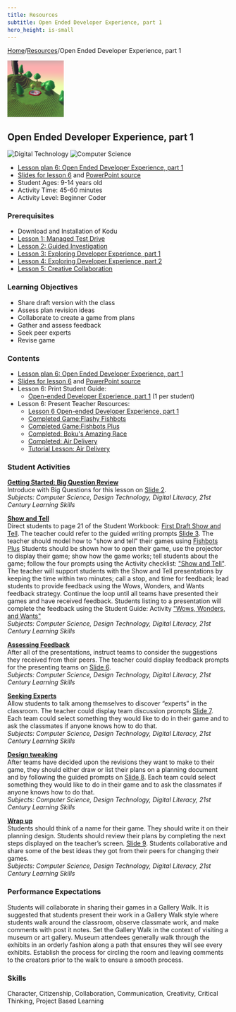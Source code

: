 ```yaml
---
title: Resources
subtitle: Open Ended Developer Experience, part 1
hero_height: is-small
---
```


[Home](..)/[Resources](.)/Open Ended Developer Experience, part 1

[![](open_ended_developer_experience_part_1.png)](https://worlds.kodugamelab.com/world/yYHLLX5_SEerL6HIiQEPbQ==)

## Open Ended Developer Experience, part 1
![Digital Technology](dt.png) ![Computer Science](cs.png)

* [Lesson plan 6: Open Ended Developer Experience, part 1](6_Lesson_Kodu_Makerspace.pdf)
* [Slides for lesson 6](6_Slides_Kodu_Makerspace.pdf#page=1) and [PowerPoint source](Lesson_6_Teacher_Resources.zip>)
* Student Ages: 9-14 years old
* Activity Time: 45-60 minutes
* Activity Level: Beginner Coder

### Prerequisites 
* Download and Installation of Kodu
* [Lesson 1: Managed Test Drive](managed_test_drive)
* [Lesson 2: Guided Investigation](guided_investigation)
* [Lesson 3: Exploring Developer Experience, part 1](exploring_developer_experience_part_1)
* [Lesson 4: Exploring Developer Experience, part 2](exploring_developer_experience_part_2)
* [Lesson 5: Creative Collaboration](creative_collaboration)

### Learning Objectives
* Share draft version with the class
* Assess plan revision ideas
* Collaborate to create a game from plans
* Gather and assess feedback
* Seek peer experts
* Revise game

### Contents
* [Lesson plan 6: Open Ended Developer Experience, part 1](6_Lesson_Kodu_Makerspace.pdf)
* [Slides for lesson 6](6_Slides_Kodu_Makerspace.pdf#page=1) and [PowerPoint source](Lesson_6_Teacher_Resources.zip>)
* Lesson 6: Print Student Guide:
  * [Open-ended Developer Experience, part 1](Student_Guide_Kodu_Makerspace.pdf#page=20) (1 per student)
* Lesson 6: Present Teacher Resources:
  * [Lesson 6 Open-ended Developer Experience, part 1](6_Lesson_Kodu_Makerspace.pdf)
  * [Completed Game:Flashy Fishbots](<http://worlds.kodugamelab.com/world/sQSa7QMWL06j_Z0r8xuKOA==>)
  * [Completed Game:Fishbots Plus](<http://worlds.kodugamelab.com/world/0KvbV5Bj1EumEjTESqEKDw==>)
  * [Completed: Boku's Amazing Race](<http://worlds.kodugamelab.com/world/3M1kkWjzb0ateucfWn9LcQ==>)
  * [Completed: Air Delivery](<http://worlds.kodugamelab.com/world/cNsGpAT6CU6OtEFDEyGbcQ==>)
  * [Tutorial Lesson: Air Delivery](<http://worlds.kodugamelab.com/world/yYHLLX5_SEerL6HIiQEPbQ==>)

### Student Activities
[**Getting Started: Big Question Review**](6_Lesson_Kodu_Makerspace.pdf#page=3)<br>
Introduce with Big Questions for this lesson on [Slide 2](6_Slides_Kodu_Makerspace.pdf#page=2).<br>
*Subjects: Computer Science, Design Technology, Digital Literacy, 21st Century Learning Skills*

[**Show and Tell**](6_Lesson_Kodu_Makerspace.pdf#page=3)<br>
Direct students to page 21 of the Student Workbook: [First Draft Show and Tell](Student_Guide_Kodu_Makerspace.pdf#page=21). The teacher could refer to the guided writing prompts [Slide 3](6_Slides_Kodu_Makerspace.pdf#page=3). The teacher should model how to "show and tell" their games using [Fishbots Plus](<http://worlds.kodugamelab.com/world/0KvbV5Bj1EumEjTESqEKDw==>) Students should be shown how to open their game, use the projector to display their game; show how the game works; tell students about the game; follow the four prompts using the Activity checklist: ["Show and Tell"](Student_Guide_Kodu_Makerspace.pdf#page=21). The teacher will support students with the Show and Tell presentations by keeping the time within two minutes; call a stop, and time for feedback; lead students to provide feedback using the Wows, Wonders, and Wants feedback strategy. Continue the loop until all teams have presented their games and have received feedback. Students listing to a presentation will complete the feedback using the Student Guide: Activity ["Wows, Wonders, and Wants"](Student_Guide_Kodu_Makerspace.pdf#page=22)<br>
*Subjects: Computer Science, Design Technology, Digital Literacy, 21st Century Learning Skills*

[**Assessing Feedback**](6_Lesson_Kodu_Makerspace.pdf#page=5)<br>
After all of the presentations, instruct teams to consider the suggestions they received from their peers. The teacher could display feedback prompts for the presenting teams on [Slide 6](6_Slides_Kodu_Makerspace.pdf#page=6).<br>
*Subjects: Computer Science, Design Technology, Digital Literacy, 21st Century Learning Skills*

[**Seeking Experts**](6_Lesson_Kodu_Makerspace.pdf#page=6)<br>
Allow students to talk among themselves to discover “experts” in the classroom. The teacher could display team discussion prompts [Slide 7](6_Slides_Kodu_Makerspace.pdf#page=7). Each team could select something they would like to do in their game and to ask the classmates if anyone knows how to do that.<br>
*Subjects: Computer Science, Design Technology, Digital Literacy, 21st Century Learning Skills*

[**Design tweaking**](6_Lesson_Kodu_Makerspace.pdf#page=6)<br>
After teams have decided upon the revisions they want to make to their game, they should either draw or list their plans on a planning document and by following the guided prompts on [Slide 8](6_Slides_Kodu_Makerspace.pdf#page=8). Each team could select something they would like to do in their game and to ask the classmates if anyone knows how to do that.<br>
*Subjects: Computer Science, Design Technology, Digital Literacy, 21st Century Learning Skills*

[**Wrap up**](6_Lesson_Kodu_Makerspace.pdf#page=6)<br>
Students should think of a name for their game. They should write it on their planning design. Students should review their plans by completing the next steps displayed on the teacher’s screen. [Slide 9](6_Slides_Kodu_Makerspace.pdf#page=9). Students collaborative and share some of the best ideas they got from their peers for changing their games.<br>
*Subjects: Computer Science, Design Technology, Digital Literacy, 21st Century Learning Skills*

### Performance Expectations
Students will collaborate in sharing their games in a Gallery Walk. It is suggested that students present their work in a Gallery Walk style where students walk around the classroom, observe classmate work, and make comments with post it notes. Set the Gallery Walk in the context of visiting a museum or art gallery. Museum attendees generally walk through the exhibits in an orderly fashion along a path that ensures they will see every exhibits. Establish the process for circling the room and leaving comments to the creators prior to the walk to ensure a smooth process.

### Skills
Character,
Citizenship,
Collaboration,
Communication,
Creativity,
Critical Thinking,
Project Based Learning

